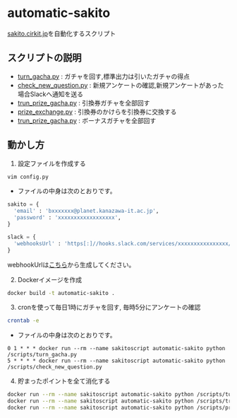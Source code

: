 # automatic-sakito
[sakito.cirkit.jp](https://sakito.cirkit.jp/)を自動化するスクリプト

## スクリプトの説明
- [turn_gacha.py](https://github.com/HayatoDoi/automatic-sakito/blob/master/turn_gacha.py) : ガチャを回す,標準出力は引いたガチャの得点
- [check_new_question.py](https://github.com/HayatoDoi/automatic-sakito/blob/master/check_new_question.py) : 新規アンケートの確認,新規アンケートがあった場合Slackへ通知を送る
- [trun_prize_gacha.py](https://github.com/HayatoDoi/automatic-sakito/blob/master/trun_prize_gacha.py) : 引換券ガチャを全部回す
- [prize_exchange.py](https://github.com/HayatoDoi/automatic-sakito/blob/master/prize_exchange.py) : 引換券のかけらを引換券に交換する
- [trun_prize_gacha.py](https://github.com/HayatoDoi/automatic-sakito/blob/master/trun_prize_gacha.py) : ボーナスガチャを全部回す

## 動かし方
1. 設定ファイルを作成する
```bash
vim config.py
```
- ファイルの中身は次のとおりです。
```python
sakito = {
  'email' : 'bxxxxxxx@planet.kanazawa-it.ac.jp',
  'password' : 'xxxxxxxxxxxxxxxxxx',
}

slack = {
  'webhooksUrl' : 'https[:]//hooks.slack.com/services/xxxxxxxxxxxxxxxx/xxxxxxxxxxxxxxxx/xxxxxxxxxxxxxx',
}
```
webhookUrlは[こちら](https://slack.com/services/new/incoming-webhook)から生成してください。

2. Dockerイメージを作成
```bash
docker build -t automatic-sakito .
```

3. cronを使って毎日1時にガチャを回す, 毎時5分にアンケートの確認
```bash
crontab -e
```
- ファイルの中身は次のとおりです。
```crontab
0 1 * * * docker run --rm --name sakitoscript automatic-sakito python /scripts/turn_gacha.py
5 * * * * docker run --rm --name sakitoscript automatic-sakito python /scripts/check_new_question.py
```

4. 貯まったポイントを全て消化する
```bash
docker run --rm --name sakitoscript automatic-sakito python /scripts/turn_gacha.py
docker run --rm --name sakitoscript automatic-sakito python /scripts/trun_prize_gacha.py
docker run --rm --name sakitoscript automatic-sakito python /scripts/prize_exchange.py
```